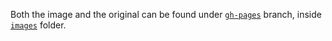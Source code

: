 Both the image and the original can be found under
[`gh-pages`](https://github.com/elboletaire/Watimage/tree/gh-pages) branch,
inside [`images`](https://github.com/elboletaire/Watimage/tree/gh-pages/images)
folder.
